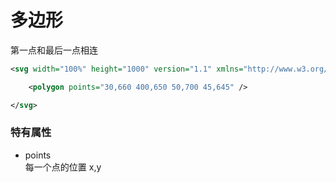 # 多边形
第一点和最后一点相连
```svg
<svg width="100%" height="1000" version="1.1" xmlns="http://www.w3.org/2000/svg">

    <polygon points="30,660 400,650 50,700 45,645" />

</svg>
```
### 特有属性
- points  
每一个点的位置 x,y